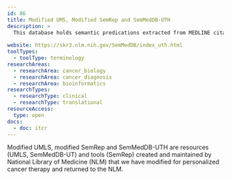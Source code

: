 ```yaml
---
id: 86
title: Modified UMS, Modified SemRep and SemMedDB-UTH
description: >
  This database holds semantic predications extracted from MEDLINE citations with a version of SemRep that increases the number of predications on drug therapies for cancer.
  
website: https://skr3.nlm.nih.gov/SemMedDB/index_uth.html
toolTypes:
  - toolType: terminology
researchAreas:
  - researchArea: cancer_biology
  - researchArea: cancer_diagnosis
  - researchArea: bioinformatics
researchTypes:
  - researchType: clinical
  - researchType: translational
resourceAccess:
  type: open
docs:
  - doc: itcr
---
```

Modified UMLS, modified SemRep and SemMedDB-UTH are resources (UMLS, SemMedDB-UT) and tools (SemRep) created and maintained by National Library of Medicine (NLM) that we  have modified for personalized cancer therapy and returned to the NLM.